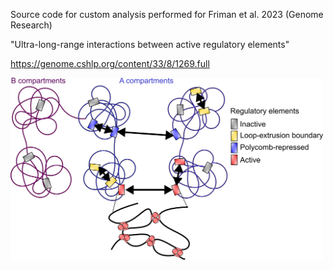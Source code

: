 Source code for custom analysis performed for Friman et al. 2023 (Genome Research)


"Ultra-long-range interactions between active regulatory elements"


https://genome.cshlp.org/content/33/8/1269.full




<img src="https://raw.githubusercontent.com/efriman/Friman_etal_ULI/main/Model.png" alt="Summary model from the paper" width="500px"/>
